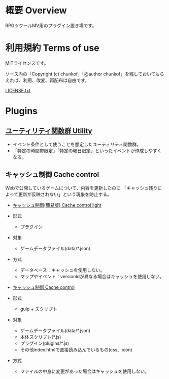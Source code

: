 # 概要 Overview
RPGツクールMV用のプラグイン置き場です。

# 利用規約 Terms of use
MITライセンスです。

ソース内の「Copyright (c) chunkof」「@author chunkof」を残しておいてもらえれば、利用、改変、再配布は自由です。

[LICENSE.txt](LICENSE.txt)

# Plugins

## [ユーティリティ関数群 Utility](utility)
 - イベント条件として使うことを想定したユーティリティ関数群。
 - 「特定の時間帯限定」「特定の曜日限定」といったイベントが作成しやすくなる。

## キャッシュ制御 Cache control
Webで公開しているゲームについて、内容を更新したのに
「キャッシュ残りによって更新が反映されない」という現象を防止する。
 - [キャッシュ制御(簡易版) Cache control light](cachecontrol_light)
  - 形式
    - プラグイン
  - 対象
    - ゲームデータファイル(data/\*.json)
  - 方式
    - データベース：キャッシュを使用しない。
    - マップやイベント：versionIdが異なる場合はキャッシュを使用しない。


 - [キャッシュ制御 Cache control](cachecontrol_easy)
  - 形式
    - gulp + スクリプト
  - 対象
    - ゲームデータファイル(data/\*.json)
    - 本体スクリプト(\*.js)
    - プラグイン(plugins/\*.js)
    - その他index.htmlで直接読み込んでいるもの(css、icon)
  - 方式
    - ファイルの中身に変更があった場合はキャッシュを使用しない。

